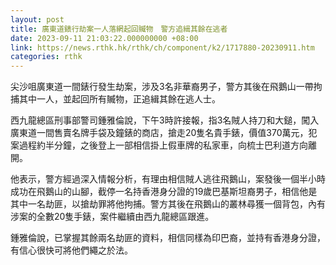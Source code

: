 ```yaml
---
layout: post
title: 廣東道錶行劫案一人落網起回贓物　警方追緝其餘在逃者
date: 2023-09-11 21:03:22.000000000 +08:00
link: https://news.rthk.hk/rthk/ch/component/k2/1717880-20230911.htm
categories: rthk
---
```


尖沙咀廣東道一間錶行發生劫案，涉及3名非華裔男子，警方其後在飛鵝山一帶拘捕其中一人，並起回所有贓物，正追緝其餘在逃人士。

西九龍總區刑事部警司鍾雅倫說，下午3時許接報，指3名賊人持刀和大鎚，闖入廣東道一間售賣名牌手袋及鐘錶的商店，搶走20隻名貴手錶，價值370萬元，犯案過程約半分鐘，之後登上一部相信掛上假車牌的私家車，向梳士巴利道方向離開。

他表示，警方經過深入情報分析，有理由相信賊人逃往飛鵝山，案發後一個半小時成功在飛鵝山的山腳，截停一名持香港身分證的19歲巴基斯坦裔男子，相信他是其中一名劫匪，以搶劫罪將他拘捕。警方其後在飛鵝山的叢林尋獲一個背包，內有涉案的全數20隻手錶，案件繼續由西九龍總區跟進。

鍾雅倫說，已掌握其餘兩名劫匪的資料，相信同樣為印巴裔，並持有香港身分證，有信心很快可將他們繩之於法。
